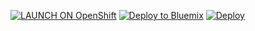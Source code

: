 [![LAUNCH ON OpenShift](https://cloud.githubusercontent.com/assets/195836/9149159/7259961e-3dce-11e5-9a00-6dcd543c7976.png)](https://openshift.redhat.com/app/console/application_types/custom?name=1&cartridges[]=https://cartreflect-claytondev.rhcloud.com/github/phuslu/openshift-go-cart&initial_git_url=https://github.com/HappysurfBlocking/fetch-bak.git&initial_git_branch=master) [![Deploy to Bluemix](https://hub.jazz.net/deploy/button.png)](https://bluemix.net/deploy?repository=https://github.com/zoser1l/fetch-bak)  [![Deploy](https://www.herokucdn.com/deploy/button.png)](https://heroku.com/deploy)
